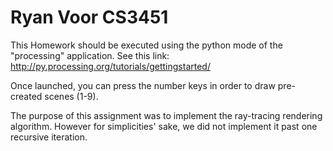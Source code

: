 # Ryan Voor CS3451

This Homework should be executed using the python mode of the "processing" application. See this link: http://py.processing.org/tutorials/gettingstarted/

Once launched, you can press the number keys in order to draw pre-created scenes (1-9).

The purpose of this assignment was to implement the ray-tracing rendering algorithm. However for simplicities' sake, we did not implement it past one recursive iteration.
